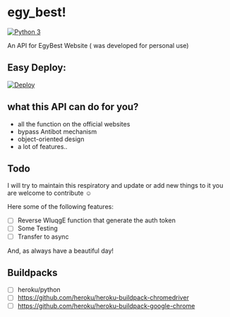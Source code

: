   
# egy_best!
[![Python 3](https://img.shields.io/badge/Python-3-blue.svg)](http://www.python.org/download/)

An API for EgyBest Website ( was developed for personal use)

## Easy Deploy:
[![Deploy](https://www.herokucdn.com/deploy/button.svg)](https://heroku.com/deploy)

what this API can do for you?
----
* all the function on the official websites
* bypass Antibot mechanism
* object-oriented design 
* a lot of features..

## Todo
I will try to maintain this respiratory and update or add new things to it you are welcome to contribute :relaxed:

Here some of the following features:
 
- [ ] Reverse WIuqgE function that generate the auth token
- [ ] Some Testing
- [ ] Transfer to async 

And, as always have a beautiful day!


## Buildpacks

- [ ] heroku/python
- [ ] https://github.com/heroku/heroku-buildpack-chromedriver
- [ ] https://github.com/heroku/heroku-buildpack-google-chrome
